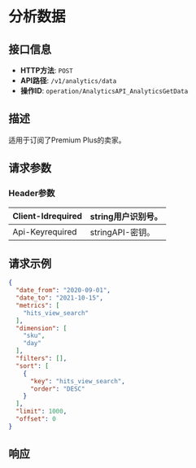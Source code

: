# 分析数据

## 接口信息

- **HTTP方法**: `POST`
- **API路径**: `/v1/analytics/data`
- **操作ID**: `operation/AnalyticsAPI_AnalyticsGetData`

## 描述

适用于订阅了Premium Plus的卖家。

## 请求参数

### Header参数

| Client-Idrequired | string用户识别号。 |
|---|---|
| Api-Keyrequired | stringAPI-密钥。 |

## 请求示例

```json
{
  "date_from": "2020-09-01",
  "date_to": "2021-10-15",
  "metrics": [
    "hits_view_search"
  ],
  "dimension": [
    "sku",
    "day"
  ],
  "filters": [],
  "sort": [
    {
      "key": "hits_view_search",
      "order": "DESC"
    }
  ],
  "limit": 1000,
  "offset": 0
}
```

## 响应
